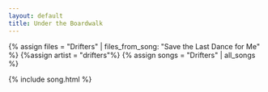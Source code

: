 ```yaml
---
layout: default
title: Under the Boardwalk
---
```


{% assign files = "Drifters" | files_from_song: "Save the Last Dance for Me" %}
{%assign artist = "drifters"%}
{% assign songs = "Drifters" | all_songs %}

 
{% include song.html %}

